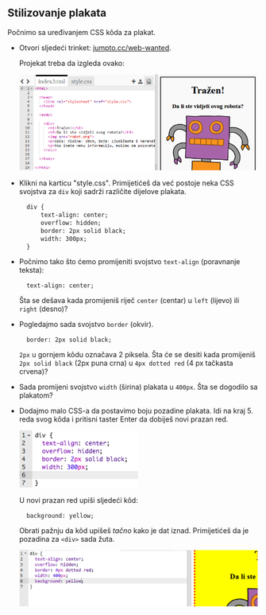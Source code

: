 ## Stilizovanje plakata

Počnimo sa uređivanjem CSS kôda za plakat.

+ Otvori sljedeći trinket: <a target="_blank" href="http://jumpto.cc/web-wanted">jumpto.cc/web-wanted</a>.
    
    Projekat treba da izgleda ovako:
    
    ![screenshot](images/wanted-starter.png)

+ Klikni na karticu "style.css". Primijetićeš da već postoje neka CSS svojstva za `div` koji sadrži različite dijelove plakata.
    
        div {
            text-align: center;
            overflow: hidden;
            border: 2px solid black;
            width: 300px;
        }   
        

+ Počnimo tako što ćemo promijeniti svojstvo `text-align` (poravnanje teksta):
    
        text-align: center;
        
    
    Šta se dešava kada promijeniš riječ `center` (centar) u `left` (lijevo) ili `right` (desno)?

+ Pogledajmo sada svojstvo `border` (okvir).
    
        border: 2px solid black;
        
    
    `2px` u gornjem kôdu označava 2 piksela. Šta će se desiti kada promijeniš `2px solid black` (2px puna crna) u `4px dotted red` (4 px tačkasta crvena)?

+ Sada promijeni svojstvo `width` (širina) plakata u `400px`. Šta se dogodilo sa plakatom?

+ Dodajmo malo CSS-a da postavimo boju pozadine plakata. Idi na kraj 5. reda svog kôda i pritisni taster Enter da dobiješ novi prazan red.
    
    ![screenshot](images/wanted-newline.png)
    
    U novi prazan red upiši sljedeći kôd:
    
        background: yellow;
        
    
    Obrati pažnju da kôd upišeš *tačno* kako je dat iznad. Primijetićeš da je pozadina za `<div>` sada žuta.
    
    ![screenshot](images/wanted-background.png)
